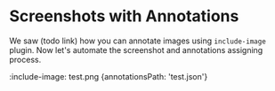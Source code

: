 # Screenshots with Annotations

We saw (todo link) how you can annotate images using `include-image` plugin.
Now let's automate the screenshot and annotations assigning process.

:include-image: test.png {annotationsPath: 'test.json'}

